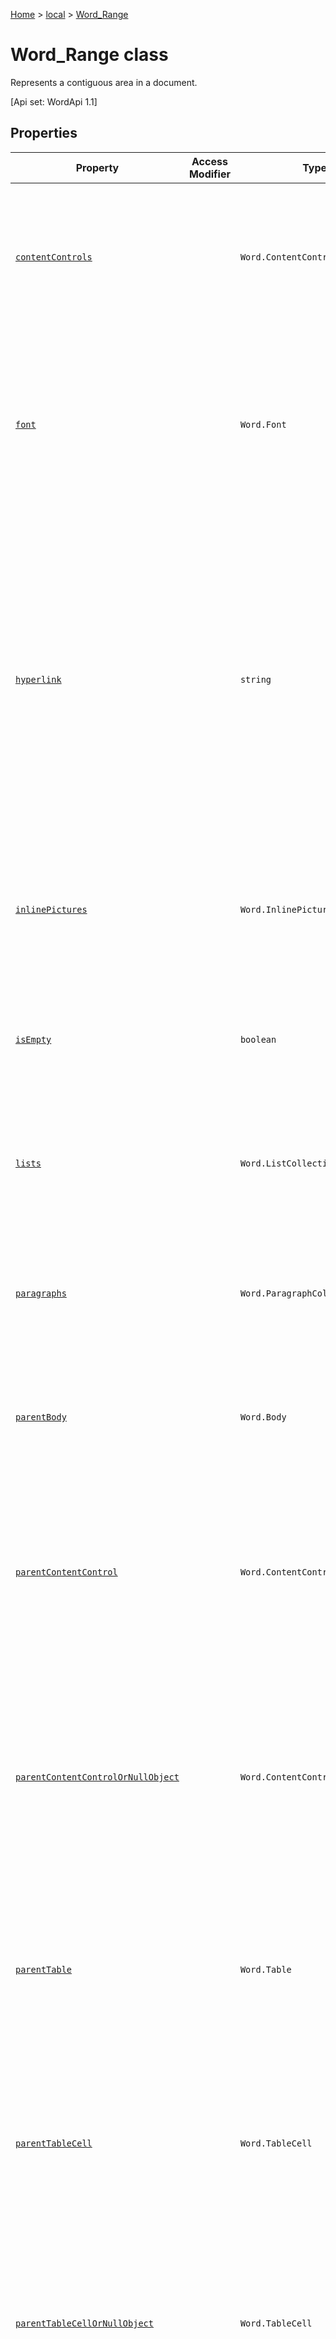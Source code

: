 [Home](./index) &gt; [local](local.md) &gt; [Word\_Range](local.word_range.md)

# Word\_Range class

Represents a contiguous area in a document. 

 \[Api set: WordApi 1.1\]

## Properties

|  Property | Access Modifier | Type | Description |
|  --- | --- | --- | --- |
|  [`contentControls`](local.word_range.contentcontrols.md) |  | `Word.ContentControlCollection` | Gets the collection of content control objects in the range. Read-only. <p/> \[Api set: WordApi 1.1\] |
|  [`font`](local.word_range.font.md) |  | `Word.Font` | Gets the text format of the range. Use this to get and set font name, size, color, and other properties. Read-only. <p/> \[Api set: WordApi 1.1\] |
|  [`hyperlink`](local.word_range.hyperlink.md) |  | `string` | Gets the first hyperlink in the range, or sets a hyperlink on the range. All hyperlinks in the range are deleted when you set a new hyperlink on the range. Use a '\#' to separate the address part from the optional location part. <p/> \[Api set: WordApi 1.3\] |
|  [`inlinePictures`](local.word_range.inlinepictures.md) |  | `Word.InlinePictureCollection` | Gets the collection of inline picture objects in the range. Read-only. <p/> \[Api set: WordApi 1.2\] |
|  [`isEmpty`](local.word_range.isempty.md) |  | `boolean` | Checks whether the range length is zero. Read-only. <p/> \[Api set: WordApi 1.3\] |
|  [`lists`](local.word_range.lists.md) |  | `Word.ListCollection` | Gets the collection of list objects in the range. Read-only. <p/> \[Api set: WordApi 1.3\] |
|  [`paragraphs`](local.word_range.paragraphs.md) |  | `Word.ParagraphCollection` | Gets the collection of paragraph objects in the range. Read-only. <p/> \[Api set: WordApi 1.1\] |
|  [`parentBody`](local.word_range.parentbody.md) |  | `Word.Body` | Gets the parent body of the range. Read-only. <p/> \[Api set: WordApi 1.3\] |
|  [`parentContentControl`](local.word_range.parentcontentcontrol.md) |  | `Word.ContentControl` | Gets the content control that contains the range. Throws if there isn't a parent content control. Read-only. <p/> \[Api set: WordApi 1.1\] |
|  [`parentContentControlOrNullObject`](local.word_range.parentcontentcontrolornullobject.md) |  | `Word.ContentControl` | Gets the content control that contains the range. Returns a null object if there isn't a parent content control. Read-only. <p/> \[Api set: WordApi 1.3\] |
|  [`parentTable`](local.word_range.parenttable.md) |  | `Word.Table` | Gets the table that contains the range. Throws if it is not contained in a table. Read-only. <p/> \[Api set: WordApi 1.3\] |
|  [`parentTableCell`](local.word_range.parenttablecell.md) |  | `Word.TableCell` | Gets the table cell that contains the range. Throws if it is not contained in a table cell. Read-only. <p/> \[Api set: WordApi 1.3\] |
|  [`parentTableCellOrNullObject`](local.word_range.parenttablecellornullobject.md) |  | `Word.TableCell` | Gets the table cell that contains the range. Returns a null object if it is not contained in a table cell. Read-only. <p/> \[Api set: WordApi 1.3\] |
|  [`parentTableOrNullObject`](local.word_range.parenttableornullobject.md) |  | `Word.Table` | Gets the table that contains the range. Returns a null object if it is not contained in a table. Read-only. <p/> \[Api set: WordApi 1.3\] |
|  [`style`](local.word_range.style.md) |  | `string` | Gets or sets the style name for the range. Use this property for custom styles and localized style names. To use the built-in styles that are portable between locales, see the "styleBuiltIn" property. <p/> \[Api set: WordApi 1.1\] |
|  [`styleBuiltIn`](local.word_range.stylebuiltin.md) |  | `string` | Gets or sets the built-in style name for the range. Use this property for built-in styles that are portable between locales. To use custom styles or localized style names, see the "style" property. <p/> \[Api set: WordApi 1.3\] |
|  [`tables`](local.word_range.tables.md) |  | `Word.TableCollection` | Gets the collection of table objects in the range. Read-only. <p/> \[Api set: WordApi 1.3\] |
|  [`text`](local.word_range.text.md) |  | `string` | Gets the text of the range. Read-only. <p/> \[Api set: WordApi 1.1\] |

## Methods

|  Method | Access Modifier | Returns | Description |
|  --- | --- | --- | --- |
|  [`clear()`](local.word_range.clear.md) |  | `void` | Clears the contents of the range object. The user can perform the undo operation on the cleared content. <p/> \[Api set: WordApi 1.1\] |
|  [`compareLocationWith(range)`](local.word_range.comparelocationwith.md) |  | `OfficeExtension.ClientResult<string>` | Compares this range's location with another range's location. <p/> \[Api set: WordApi 1.3\] |
|  [`delete()`](local.word_range.delete.md) |  | `void` | Deletes the range and its content from the document. <p/> \[Api set: WordApi 1.1\] |
|  [`expandTo(range)`](local.word_range.expandto.md) |  | `Word.Range` | Returns a new range that extends from this range in either direction to cover another range. This range is not changed. Throws if the two ranges do not have a union. <p/> \[Api set: WordApi 1.3\] |
|  [`expandToOrNullObject(range)`](local.word_range.expandtoornullobject.md) |  | `Word.Range` | Returns a new range that extends from this range in either direction to cover another range. This range is not changed. Returns a null object if the two ranges do not have a union. <p/> \[Api set: WordApi 1.3\] |
|  [`getHtml()`](local.word_range.gethtml.md) |  | `OfficeExtension.ClientResult<string>` | Gets the HTML representation of the range object. <p/> \[Api set: WordApi 1.1\] |
|  [`getHyperlinkRanges()`](local.word_range.gethyperlinkranges.md) |  | `Word.RangeCollection` | Gets hyperlink child ranges within the range. <p/> \[Api set: WordApi 1.3\] |
|  [`getNextTextRange(endingMarks, trimSpacing)`](local.word_range.getnexttextrange.md) |  | `Word.Range` | Gets the next text range by using punctuation marks and/or other ending marks. Throws if this text range is the last one. <p/> \[Api set: WordApi 1.3\] |
|  [`getNextTextRangeOrNullObject(endingMarks, trimSpacing)`](local.word_range.getnexttextrangeornullobject.md) |  | `Word.Range` | Gets the next text range by using punctuation marks and/or other ending marks. Returns a null object if this text range is the last one. <p/> \[Api set: WordApi 1.3\] |
|  [`getOoxml()`](local.word_range.getooxml.md) |  | `OfficeExtension.ClientResult<string>` | Gets the OOXML representation of the range object. <p/> \[Api set: WordApi 1.1\] |
|  [`getRange(rangeLocation)`](local.word_range.getrange.md) |  | `Word.Range` | Clones the range, or gets the starting or ending point of the range as a new range. <p/> \[Api set: WordApi 1.3\] |
|  [`getTextRanges(endingMarks, trimSpacing)`](local.word_range.gettextranges.md) |  | `Word.RangeCollection` | Gets the text child ranges in the range by using punctuation marks and/or other ending marks. <p/> \[Api set: WordApi 1.3\] |
|  [`insertBreak(breakType, insertLocation)`](local.word_range.insertbreak.md) |  | `void` | Inserts a break at the specified location in the main document. The insertLocation value can be 'Before' or 'After'. <p/> \[Api set: WordApi 1.1\] |
|  [`insertContentControl()`](local.word_range.insertcontentcontrol.md) |  | `Word.ContentControl` | Wraps the range object with a rich text content control. <p/> \[Api set: WordApi 1.1\] |
|  [`insertFileFromBase64(base64File, insertLocation)`](local.word_range.insertfilefrombase64.md) |  | `Word.Range` | Inserts a document at the specified location. The insertLocation value can be 'Replace', 'Start', 'End', 'Before' or 'After'. <p/> \[Api set: WordApi 1.1\] |
|  [`insertHtml(html, insertLocation)`](local.word_range.inserthtml.md) |  | `Word.Range` | Inserts HTML at the specified location. The insertLocation value can be 'Replace', 'Start', 'End', 'Before' or 'After'. <p/> \[Api set: WordApi 1.1\] |
|  [`insertInlinePictureFromBase64(base64EncodedImage, insertLocation)`](local.word_range.insertinlinepicturefrombase64.md) |  | `Word.InlinePicture` | Inserts a picture at the specified location. The insertLocation value can be 'Replace', 'Start', 'End', 'Before' or 'After'. <p/> \[Api set: WordApi 1.2\] |
|  [`insertOoxml(ooxml, insertLocation)`](local.word_range.insertooxml.md) |  | `Word.Range` | Inserts OOXML at the specified location. The insertLocation value can be 'Replace', 'Start', 'End', 'Before' or 'After'. <p/> \[Api set: WordApi 1.1\] |
|  [`insertParagraph(paragraphText, insertLocation)`](local.word_range.insertparagraph.md) |  | `Word.Paragraph` | Inserts a paragraph at the specified location. The insertLocation value can be 'Before' or 'After'. <p/> \[Api set: WordApi 1.1\] |
|  [`insertTable(rowCount, columnCount, insertLocation, values)`](local.word_range.inserttable.md) |  | `Word.Table` | Inserts a table with the specified number of rows and columns. The insertLocation value can be 'Before' or 'After'. <p/> \[Api set: WordApi 1.3\] |
|  [`insertText(text, insertLocation)`](local.word_range.inserttext.md) |  | `Word.Range` | Inserts text at the specified location. The insertLocation value can be 'Replace', 'Start', 'End', 'Before' or 'After'. <p/> \[Api set: WordApi 1.1\] |
|  [`intersectWith(range)`](local.word_range.intersectwith.md) |  | `Word.Range` | Returns a new range as the intersection of this range with another range. This range is not changed. Throws if the two ranges are not overlapped or adjacent. <p/> \[Api set: WordApi 1.3\] |
|  [`intersectWithOrNullObject(range)`](local.word_range.intersectwithornullobject.md) |  | `Word.Range` | Returns a new range as the intersection of this range with another range. This range is not changed. Returns a null object if the two ranges are not overlapped or adjacent. <p/> \[Api set: WordApi 1.3\] |
|  [`load(option)`](local.word_range.load.md) |  | `Word.Range` | Queues up a command to load the specified properties of the object. You must call "context.sync()" before reading the properties. |
|  [`search(searchText, searchOptions)`](local.word_range.search.md) |  | `Word.RangeCollection` | Performs a search with the specified searchOptions on the scope of the range object. The search results are a collection of range objects. <p/> \[Api set: WordApi 1.1\] |
|  [`select(selectionMode)`](local.word_range.select.md) |  | `void` | Selects and navigates the Word UI to the range. <p/> \[Api set: WordApi 1.1\] |
|  [`set(properties, options)`](local.word_range.set.md) |  | `void` | Sets multiple properties on the object at the same time, based on JSON input. |
|  [`split(delimiters, multiParagraphs, trimDelimiters, trimSpacing)`](local.word_range.split.md) |  | `Word.RangeCollection` | Splits the range into child ranges by using delimiters. <p/> \[Api set: WordApi 1.3\] |
|  [`toJSON()`](local.word_range.tojson.md) |  | `{
            "font": Font;
            "hyperlink": string;
            "isEmpty": boolean;
            "style": string;
            "styleBuiltIn": string;
            "text": string;
        }` |  |
|  [`track()`](local.word_range.track.md) |  | `Word.Range` | Track the object for automatic adjustment based on surrounding changes in the document. This call is a shorthand for context.trackedObjects.add(thisObject). If you are using this object across ".sync" calls and outside the sequential execution of a ".run" batch, and get an "InvalidObjectPath" error when setting a property or invoking a method on the object, you needed to have added the object to the tracked object collection when the object was first created. |
|  [`untrack()`](local.word_range.untrack.md) |  | `Word.Range` | Release the memory associated with this object, if it has previously been tracked. This call is shorthand for context.trackedObjects.remove(thisObject). Having many tracked objects slows down the host application, so please remember to free any objects you add, once you're done using them. You will need to call "context.sync()" before the memory release takes effect. |

